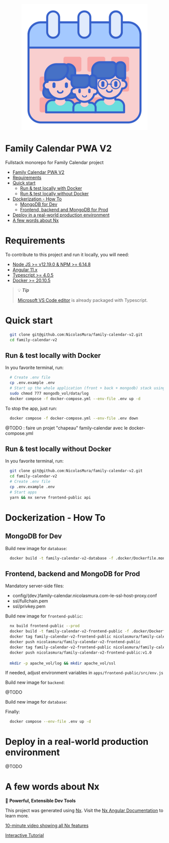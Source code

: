 <p align="center">
  <a href="https://family-calendar.nicolasmura.com">
    <img alt="MyCloud Portal" src="./apps/frontend-public/src/assets/icons/icon-384x384.png" width="400" />
  </a>
</p>

# Family Calendar PWA V2

Fullstack monorepo for Family Calendar project

- [Family Calendar PWA V2](#family-calendar-pwa-v2)
- [Requirements](#requirements)
- [Quick start](#quick-start)
  - [Run & test locally with Docker](#run--test-locally-with-docker)
  - [Run & test locally without Docker](#run--test-locally-without-docker)
- [Dockerization - How To](#dockerization---how-to)
  - [MongoDB for Dev](#mongodb-for-dev)
  - [Frontend, backend and MongoDB for Prod](#frontend-backend-and-mongodb-for-prod)
- [Deploy in a real-world production environment](#deploy-in-a-real-world-production-environment)
- [A few words about Nx](#a-few-words-about-nx)

# Requirements

To contribute to this project and run it locally, you will need:

* [Node JS >= v12.19.0 & NPM >= 6.14.8](https://nodejs.org/en)
* [Angular 11.x](https://angular.io)
* [Typescript >= 4.0.5](https://www.typescriptlang.org)
* [Docker >= 20.10.5](https://www.docker.com/)

> :bulb: **_Tip_**
>
> [Microsoft VS Code editor](https://code.visualstudio.com/) is already packaged with Typescript.

# Quick start

```bash
  git clone git@github.com:NicolasMura/family-calendar-v2.git
  cd family-calendar-v2
```

## Run & test locally with Docker

In you favorite terminal, run:

```bash
  # Create .env file
  cp .env.example .env
  # Start up the whole application (front + back + mongodb) stack using docker compose
  sudo chmod 777 mongodb_vol/data/log
  docker compose -f docker-compose.yml --env-file .env up -d
```

To stop the app, just run:

```bash
  docker compose -f docker-compose.yml --env-file .env down
```

@TODO : faire un projet "chapeau" family-calendar avec le docker-compose.yml

## Run & test locally without Docker

In you favorite terminal, run:

```bash
  git clone git@github.com:NicolasMura/family-calendar-v2.git
  cd family-calendar-v2
  # Create .env file
  cp .env.example .env
  # Start apps
  yarn && nx serve frontend-public api
```

# Dockerization - How To

## MongoDB for Dev

Build new image for `database`:

```bash
  docker build -t family-calendar-v2-database -f .docker/Dockerfile.mongodb .
```

## Frontend, backend and MongoDB for Prod

Mandatory server-side files:

* config/(dev.)family-calendar.nicolasmura.com-le-ssl-host-proxy.conf
* ssl/fullchain.pem
* ssl/privkey.pem

Build new image for `frontend-public`:

```bash
  nx build frontend-public --prod
  docker build -t family-calendar-v2-frontend-public -f .docker/Dockerfile.frontend-public .
  docker tag family-calendar-v2-frontend-public nicolasmura/family-calendar-v2-frontend-public
  docker push nicolasmura/family-calendar-v2-frontend-public
  docker tag family-calendar-v2-frontend-public nicolasmura/family-calendar-v2-frontend-public:v1.0
  docker push nicolasmura/family-calendar-v2-frontend-public:v1.0

  mkdir -p apache_vol/log && mkdir apache_vol/ssl
```

If needed, adjust environment variables in `apps/frontend-public/src/env.js`

Build new image for `backend`:

@TODO

Build new image for `database`:

Finally:

```bash
  docker compose --env-file .env up -d
```

# Deploy in a real-world production environment

@TODO

# A few words about Nx

🔎 **Powerful, Extensible Dev Tools**

This project was generated using [Nx](https://nx.dev).
Visit the [Nx Angular Documentation](https://nx.dev/angular) to learn more.

[10-minute video showing all Nx features](https://nx.dev/angular/getting-started/what-is-nx)

[Interactive Tutorial](https://nx.dev/angular/tutorial/01-create-application)
